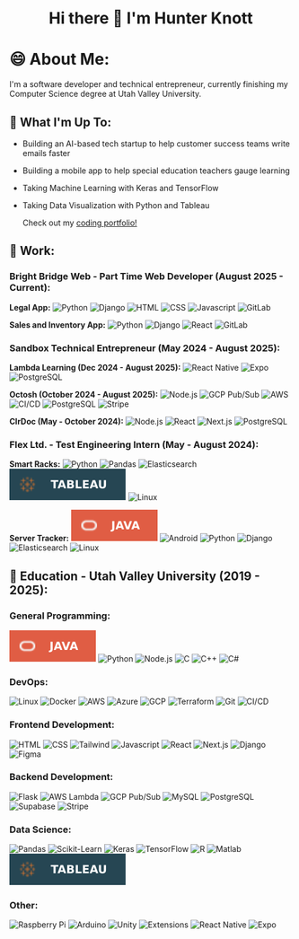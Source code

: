 <h1 align="center">Hi there 👋 I'm Hunter Knott</h1>

<!--
**HunterKnott/HunterKnott** is a ✨ _special_ ✨ repository because its `README.md` (this file) appears on your GitHub profile.

Here are some ideas to get you started:

- 🔭 I’m currently working on ...
- 🌱 I’m currently learning ...
- 👯 I’m looking to collaborate on ...
- 🤔 I’m looking for help with ...
- 💬 Ask me about ...
- 📫 How to reach me: ...
- 😄 Pronouns: ...
- ⚡ Fun fact: ...
-->

# 😄 About Me:
I'm a software developer and technical entrepreneur, currently finishing my Computer Science degree at Utah Valley University.

## 🔭 What I'm Up To:
- Building an AI-based tech startup to help customer success teams write emails faster
- Building a mobile app to help special education teachers gauge learning
- Taking Machine Learning with Keras and TensorFlow
- Taking Data Visualization with Python and Tableau

  Check out my [coding portfolio!](https://portfolio-hunter-knotts-projects.vercel.app/)

## 🏢 Work:
### Bright Bridge Web - Part Time Web Developer (August 2025 - Current):
**Legal App:**
![Python](https://img.shields.io/badge/Python-FFD43B?style=for-the-badge&logo=python)
![Django](https://img.shields.io/badge/Django%20-%20000000?style=for-the-badge&logo=Django&color=%23092E20)
![HTML](https://img.shields.io/badge/HTML-%23b8761f?style=for-the-badge&logo=HTML5)
![CSS](https://img.shields.io/badge/CSS-%2362a7f0?style=for-the-badge&logo=CSS)
![Javascript](https://img.shields.io/badge/Javascript-black?style=for-the-badge&logo=JavaScript)
![GitLab](https://img.shields.io/badge/GitLab%20-%20%23FC6D26?style=for-the-badge&logo=GitLab&color=%23FFFFFF)

**Sales and Inventory App:**
![Python](https://img.shields.io/badge/Python-FFD43B?style=for-the-badge&logo=python)
![Django](https://img.shields.io/badge/Django%20-%20000000?style=for-the-badge&logo=Django&color=%23092E20)
![React](https://img.shields.io/badge/React-2a2e2a?style=for-the-badge&logo=react)
![GitLab](https://img.shields.io/badge/GitLab%20-%20%23FC6D26?style=for-the-badge&logo=GitLab&color=%23FFFFFF)

### Sandbox Technical Entrepreneur (May 2024 - August 2025):
**Lambda Learning (Dec 2024 - August 2025):**
![React Native](https://img.shields.io/badge/React%20Native-2a2e2a?style=for-the-badge&logo=react)
![Expo](https://img.shields.io/badge/Expo-000020?style=for-the-badge&logo=Expo)
![PostgreSQL](https://img.shields.io/badge/PostgreSQL-%23b9afc9?style=for-the-badge&logo=PostgreSQL)

**Octosh (October 2024 - August 2025):**
![Node.js](https://img.shields.io/badge/Node.js-464d47?style=for-the-badge&logo=Node.js)
![GCP Pub/Sub](https://img.shields.io/badge/GCP%20Pub%2FSub%20-%20%234C8BF5?style=for-the-badge&logo=Google%20Pub%2FSub&logoColor=%23FFFFFF)
![AWS](https://img.shields.io/badge/AWS%20-%20%23232F3E?style=for-the-badge&logo=iCloud&logoColor=%23FF9800)
![CI/CD](https://img.shields.io/badge/CI%2FCD%20-%20000000?style=for-the-badge&logo=GitHub%20Actions&logoColor=2088FF&color=222222)
![PostgreSQL](https://img.shields.io/badge/PostgreSQL-%23b9afc9?style=for-the-badge&logo=PostgreSQL)
![Stripe](https://img.shields.io/badge/Stripe-635BFF?style=for-the-badge&logo=Stripe&logoColor=FFFFFF)

**ClrDoc (May - October 2024):**
![Node.js](https://img.shields.io/badge/Node.js-464d47?style=for-the-badge&logo=Node.js)
![React](https://img.shields.io/badge/React-2a2e2a?style=for-the-badge&logo=react)
![Next.js](https://img.shields.io/badge/Next.js-000000?style=for-the-badge&logo=Next.js)
![PostgreSQL](https://img.shields.io/badge/PostgreSQL-%23b9afc9?style=for-the-badge&logo=PostgreSQL)

### Flex Ltd. - Test Engineering Intern (May - August 2024):
**Smart Racks:**
![Python](https://img.shields.io/badge/Python-FFD43B?style=for-the-badge&logo=python)
![Pandas](https://img.shields.io/badge/Pandas-150458?style=for-the-badge&logo=Pandas)
![Elasticsearch](https://img.shields.io/badge/Elasticsearch-005571?style=for-the-badge&logo=Elasticsearch)
![Tableau](Tableau-264653.svg)
![Linux](https://img.shields.io/badge/Linux-%23171d24?style=for-the-badge&logo=Linux)

**Server Tracker:**
![Java](Java-red.svg)
![Android](https://img.shields.io/badge/Android-2a2e2a?style=for-the-badge&logo=android)
![Python](https://img.shields.io/badge/Python-FFD43B?style=for-the-badge&logo=python)
![Django](https://img.shields.io/badge/Django%20-%20000000?style=for-the-badge&logo=Django&color=%23092E20)
![Elasticsearch](https://img.shields.io/badge/Elasticsearch-005571?style=for-the-badge&logo=Elasticsearch)
![Linux](https://img.shields.io/badge/Linux-%23171d24?style=for-the-badge&logo=Linux)

## 🏫 Education - Utah Valley University (2019 - 2025):
### General Programming:
![Java](Java-red.svg)
![Python](https://img.shields.io/badge/Python-FFD43B?style=for-the-badge&logo=python)
![Node.js](https://img.shields.io/badge/Node.js-464d47?style=for-the-badge&logo=Node.js)
![C](https://img.shields.io/badge/C-A8B9CC?style=for-the-badge&logo=C&logoColor=%23FFFFFF)
![C++](https://img.shields.io/badge/C%2B%2B-blue?style=for-the-badge&logo=C%2B%2B)
![C#](https://img.shields.io/badge/C%23-512BD4?style=for-the-badge&logo=.net)

### DevOps:
![Linux](https://img.shields.io/badge/Linux-%23171d24?style=for-the-badge&logo=Linux)
![Docker](https://img.shields.io/badge/Docker-%23c3d0de?style=for-the-badge&logo=Docker)
![AWS](https://img.shields.io/badge/AWS%20-%20%23232F3E?style=for-the-badge&logo=iCloud&logoColor=%23FF9800)
![Azure](https://img.shields.io/badge/Azure-104581?style=for-the-badge&logo=iCloud&logoColor=FFFFFF)
![GCP](https://img.shields.io/badge/GCP-4285F4?style=for-the-badge&logo=Google%20Cloud&logoColor=FFFFFF)
![Terraform](https://img.shields.io/badge/Terraform-844FBA?style=for-the-badge&logo=Terraform&logoColor=FFFFFF)
![Git](https://img.shields.io/badge/Git-%232b3745?style=for-the-badge&logo=git)
![CI/CD](https://img.shields.io/badge/CI%2FCD%20-%20000000?style=for-the-badge&logo=GitHub%20Actions&logoColor=2088FF&color=222222)

### Frontend Development:
![HTML](https://img.shields.io/badge/HTML-%23b8761f?style=for-the-badge&logo=HTML5)
![CSS](https://img.shields.io/badge/CSS-%2362a7f0?style=for-the-badge&logo=CSS)
![Tailwind](https://img.shields.io/badge/Tailwind-304145?style=for-the-badge&logo=Tailwind%20CSS)
![Javascript](https://img.shields.io/badge/Javascript-black?style=for-the-badge&logo=JavaScript)
![React](https://img.shields.io/badge/React-2a2e2a?style=for-the-badge&logo=react)
![Next.js](https://img.shields.io/badge/Next.js-000000?style=for-the-badge&logo=Next.js)
![Django](https://img.shields.io/badge/Django%20-%20000000?style=for-the-badge&logo=Django&color=%23092E20)
![Figma](https://img.shields.io/badge/Figma%20-%20444444?style=for-the-badge&logo=Figma&logoColor=F24E1E&color=444444)

### Backend Development:
![Flask](https://img.shields.io/badge/Flask-000000?style=for-the-badge&logo=flask&logoColor=FFFFFF)
![AWS Lambda](https://img.shields.io/badge/AWS%20Lambda-232F3E?style=for-the-badge&logo=Serverless&logoColor=FF9900)
![GCP Pub/Sub](https://img.shields.io/badge/GCP%20Pub%2FSub%20-%20%234C8BF5?style=for-the-badge&logo=Google%20Pub%2FSub&logoColor=%23FFFFFF)
![MySQL](https://img.shields.io/badge/MySQL-%23cf9a55?style=for-the-badge&logo=MySQL)
![PostgreSQL](https://img.shields.io/badge/PostgreSQL-%23b9afc9?style=for-the-badge&logo=PostgreSQL)
![Supabase](https://img.shields.io/badge/Supabase-2a2e2a?style=for-the-badge&logo=Supabase)
![Stripe](https://img.shields.io/badge/Stripe-635BFF?style=for-the-badge&logo=Stripe&logoColor=FFFFFF)

### Data Science:
![Pandas](https://img.shields.io/badge/Pandas-150458?style=for-the-badge&logo=Pandas)
![Scikit-Learn](https://img.shields.io/badge/Scikit%20Learn-4B8BBE?style=for-the-badge&logo=Scikit-Learn)
![Keras](https://img.shields.io/badge/Keras-D00000?style=for-the-badge&logo=Keras)
![TensorFlow](https://img.shields.io/badge/TensorFlow-e0d5c5?style=for-the-badge&logo=TensorFlow)
![R](https://img.shields.io/badge/R-%232c507d?style=for-the-badge&logo=R)
![Matlab](https://img.shields.io/badge/Matlab-%23d9703f?style=for-the-badge&logo=matrix)
![Tableau](Tableau-264653.svg)

### Other:
![Raspberry Pi](https://img.shields.io/badge/Raspberry%20Pi-A22846?style=for-the-badge&logo=Raspberry%20Pi)
![Arduino](https://img.shields.io/badge/Arduino-00878F?style=for-the-badge&logo=Arduino)
![Unity](https://img.shields.io/badge/Unity-CCCCCC?style=for-the-badge&logo=Unity&logoColor=333333)
![Extensions](https://img.shields.io/badge/Extensions-4285F4?style=for-the-badge&logo=Google%20Chrome&logoColor=FFFFFF)
![React Native](https://img.shields.io/badge/React%20Native-2a2e2a?style=for-the-badge&logo=react)
![Expo](https://img.shields.io/badge/Expo-000020?style=for-the-badge&logo=Expo)

<!---
https://www.youtube.com/watch?v=4cgpu9L2AE8&t=402s (Shields.io tutorial)
--->

